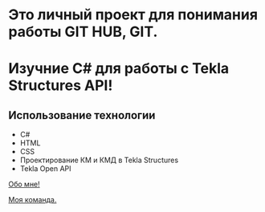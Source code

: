 # Это личный проект для понимания работы GIT HUB, GIT.

# Изучние С# для работы с Tekla Structures API!

## Использование технологии

- C#
- HTML
- CSS
- Проектирование КМ и КМД в Tekla Structures
- Tekla Open API

[Обо мне!](https://spb.hh.ru/applicant/resumes/view?resume=9786b3c9ff030cd2390039ed1f57684e4b6131)

[Моя команда.](https://lenmontage.ru/directions/project-department)
